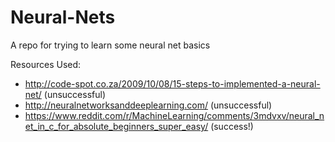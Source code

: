 # Neural-Nets
A repo for trying to learn some neural net basics

Resources Used:
* http://code-spot.co.za/2009/10/08/15-steps-to-implemented-a-neural-net/ (unsuccessful)
* http://neuralnetworksanddeeplearning.com/ (unsuccessful)
* https://www.reddit.com/r/MachineLearning/comments/3mdvxv/neural_net_in_c_for_absolute_beginners_super_easy/ (success!)
